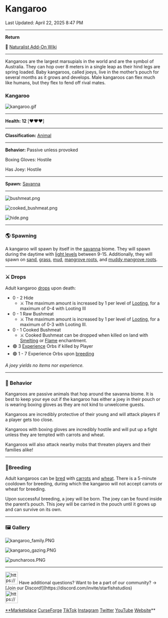 # Kangaroo

Last Updated: April 22, 2025 8:47 PM

---

**Return**

🐻 [Naturalist Add-On Wiki](https://www.notion.so/1a7a9a61c3f1800c8e32e893d6e7f430?pvs=21)

---

Kangaroos are the largest marsupials in the world and are the symbol of Australia. They can hop over 8 meters in a single leap as their hind legs are spring loaded. Baby kangaroos, called joeys, live in the mother’s pouch for several months as it grows and develops. Male kangaroos can flex much like humans, but they flex to fend off rival mates.

<aside>

### **Kangaroo**

![kangaroo.gif](Kangaroo%201dd816019a9f814a9492eb84293b14c9/kangaroo.gif)

---

**Health: 12** [♥️♥️♥️]

---

**Classification:** [Animal](https://minecraft.fandom.com/wiki/Animal)

---

**Behavior:** Passive unless provoked

Boxing Gloves: Hostile

Has Joey: Hostile

---

**Spawn:** [Savanna](https://minecraft.wiki/w/Savanna)

---

![bushmeat.png](Kangaroo%201dd816019a9f814a9492eb84293b14c9/bushmeat.png)

![cooked_bushmeat.png](Kangaroo%201dd816019a9f814a9492eb84293b14c9/cooked_bushmeat.png)

![hide.png](Kangaroo%201dd816019a9f814a9492eb84293b14c9/hide.png)

</aside>

---

### 🌎 Spawning

A kangaroo will spawn by itself in the [savanna](https://minecraft.wiki/w/Savanna) biome. They will spawn during the daytime with [light levels](https://minecraft.fandom.com/wiki/Light) between 9-15. Additionally, they will spawn on [sand](https://minecraft.wiki/w/Sand), [grass](https://minecraft.fandom.com/wiki/Grass_Block), [mud](https://minecraft.fandom.com/wiki/Mud), [mangrove roots](https://minecraft.fandom.com/wiki/Mangrove_Roots), and [muddy mangrove roots](https://minecraft.fandom.com/wiki/Muddy_Mangrove_Roots). 

---

### ⚔️ Drops

Adult kangaroo [drops](https://minecraft.fandom.com/wiki/Drops) upon death:

- 0 - 2 Hide
    - ⚔️ The maximum amount is increased by 1 per level of [Looting](https://minecraft.fandom.com/wiki/Looting), for a maximum of 0-4 with Looting III
- 0 - 1 Raw Bushmeat
    - ⚔️ The maximum amount is increased by 1 per level of [Looting](https://minecraft.fandom.com/wiki/Looting), for a maximum of 0-3 with Looting III.
- 0 - 1 Cooked Bushmeat
    - ⚔️ Cooked Bushmeat can be dropped when killed on land with [Smelting](https://minecraft.fandom.com/wiki/Fire_Aspect) or [Flame](https://minecraft.fandom.com/wiki/Flame) enchantment.
- 🟢 3 [Experience](https://minecraft.fandom.com/wiki/Experience) Orbs if killed by Player
- 🟢 1 - 7 Experience Orbs upon [breeding](https://minecraft.fandom.com/wiki/Breeding)

*A joey yields no items nor experience.*

---

### 🧠 Behavior

Kangaroos are passive animals that hop around the savanna biome. It is best to keep your eye out if the kangaroo has either a joey in their pouch or is wearing boxing gloves as they are not kind to unwelcome guests. 

Kangaroos are incredibly protective of their young and will attack players if a player gets too close.

Kangaroos with boxing gloves are incredibly hostile and will put up a fight unless they are tempted with carrots and wheat.

Kangaroos will also attack nearby mobs that threaten players and their families alike!

---

### 🥚Breeding

Adult kangaroos can be [bred](https://minecraft.fandom.com/wiki/Breeding) with [carrots](https://minecraft.wiki/w/Carrot) and [wheat](https://minecraft.wiki/w/Wheat). There is a 5-minute cooldown for breeding, during which the kangaroo will not accept carrots or wheat for breeding. 

Upon successful breeding, a joey will be born. The joey can be found inside the parent’s pouch. This joey will be carried in the pouch until it grows up and can survive on its own.

---

### 🖼️ Gallery

![kangaroo_family.PNG](Kangaroo%201dd816019a9f814a9492eb84293b14c9/kangaroo_family.png)

![kangaroo_gazing.PNG](Kangaroo%201dd816019a9f814a9492eb84293b14c9/kangaroo_gazing.png)

![puncharoos.PNG](Kangaroo%201dd816019a9f814a9492eb84293b14c9/puncharoos.png)

---

<aside>
<img src="https://www.notion.so/icons/headset_red.svg" alt="https://www.notion.so/icons/headset_red.svg" width="40px" /> Have additional questions? Want to be a part of our community? → [Join our Discord!](https://discord.com/invite/starfishstudios)

</aside>

<aside>
<img src="https://www.notion.so/icons/star_red.svg" alt="https://www.notion.so/icons/star_red.svg" width="40px" />

[**Marketplace](https://www.minecraft.net/en-us/marketplace/creator?name=Starfish%20Studios)      [CurseForge](https://www.curseforge.com/members/starfish_studios/projects)      [TikTok](https://www.tiktok.com/@starfishstudios)      [Instagram](https://www.instagram.com/starfishstudiosinc/)      [Twitter](https://twitter.com/starfishstudios)      [YouTube](https://www.youtube.com/@starfishstudios)      [Website](https://starfish-studios.com/)**

</aside>